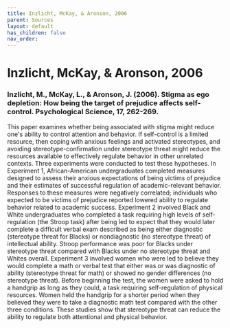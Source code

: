 ```yaml
---
title: Inzlicht, McKay, & Aronson, 2006
parent: Sources
layout: default
has_children: false
nav_order: 
---
```


# Inzlicht, McKay, & Aronson, 2006

### Inzlicht, M., McKay, L., & Aronson, J. (2006). Stigma as ego depletion: How being the target of prejudice affects self-control. Psychological Science, 17, 262-269.

This paper examines whether being associated with stigma might reduce one's ability to control attention and behavior. If self-control is a limited resource, then coping with anxious feelings and activated stereotypes, and avoiding stereotype-confirmation under stereotype threat might reduce the resources available to effectively regulate behavior in other unrelated contexts. Three experiments were conducted to test these hypotheses. In Experiment 1, African-American undergraduates completed measures designed to assess their anxious expectations of being victims of prejudice and their estimates of successful regulation of academic-relevant behavior. Responses to these measures were negatively correlated; individuals who expected to be victims of prejudice reported lowered ability to regulate behavior related to academic success. Experiment 2 involved Black and White undergraduates who completed a task requiring high levels of self-regulation (the Stroop task) after being led to expect that they would later complete a difficult verbal exam described as being either diagnostic (stereotype threat for Blacks) or nondiagnostic (no stereotype threat) of intellectual ability. Stroop performance was poor for Blacks under stereotype threat compared with Blacks under no stereotype threat and Whites overall. Experiment 3 involved women who were led to believe they would complete a math or verbal test that either was or was diagnostic of ability (stereotype threat for math) or showed no gender differences (no stereotype threat). Before beginning the test, the women were asked to hold a handgrip as long as they could, a task requiring self-regulation of physical resources. Women held the handgrip for a shorter period when they believed they were to take a diagnostic math test compared with the other three conditions. These studies show that stereotype threat can reduce the ability to regulate both attentional and physical behavior.
